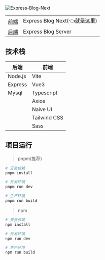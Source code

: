 ![Express-Blog-Next](https://socialify.git.ci/Msg-Lbo/Express-Blog-Next/image?description=1&descriptionEditable=%E4%B8%80%E4%B8%AA%E5%9F%BA%E4%BA%8E%E7%AE%80%E6%B4%81%E7%9A%84%E5%89%8D%E5%90%8E%E7%AB%AF%E5%88%86%E7%A6%BB%E5%8D%9A%E5%AE%A2%E7%B3%BB%E7%BB%9F&font=Raleway&forks=1&issues=1&language=1&name=1&owner=1&pulls=1&stargazers=1&theme=Auto)
<table>
<tr>
  <td><a href="https://github.com/Msg-Lbo/Express-Blog-Next">前端</a></td>
  <td>Express Blog Next(👈就是这里)</td>
</tr>
<tr>
  <td><a href="https://github.com/Msg-Lbo/Express-Blog-Server">后端</a></td>
  <td>Express Blog Server</td>
</tr>
</table>

## 技术栈
| 后端    | 前端         |
| ------- | ------------ |
| Node.js | Vite         |
| Express | Vue3         |
| Mysql   | Typescript   |
|         | Axios        |
|         | Naive UI     |
|         | Tailwind CSS |
|         | Sass         |


## 项目运行
>pnpm(推荐)
``` bash
# 安装依赖
pnpm install

# 开发环境
pnpm run dev

# 生产环境
pnpm run build
```
>npm
``` bash
# 安装依赖
npm install

# 开发环境
npm run dev

# 生产环境
npm run build
```


